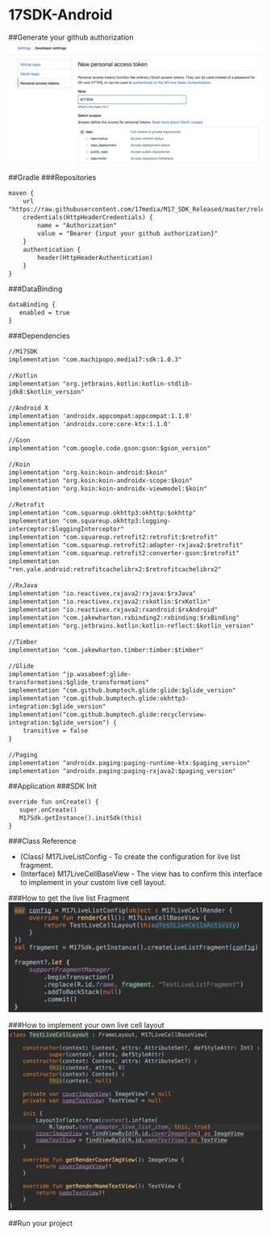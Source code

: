 # 17SDK-Android

##Generate your github authorization
![](website/github_generate_auth.png)

##Gradle
###Repositories
```
maven {
    url "https://raw.githubusercontent.com/17media/M17_SDK_Released/master/releases"
    credentials(HttpHeaderCredentials) {
        name = "Authorization"
        value = "Bearer {input your github authorization}"
    }
    authentication {
        header(HttpHeaderAuthentication)
    }
}
```

###DataBinding
```
dataBinding {
   enabled = true
}
```

###Dependencies
```
//M17SDK
implementation "com.machipopo.media17:sdk:1.0.3"

//Kotlin
implementation "org.jetbrains.kotlin:kotlin-stdlib-jdk8:$kotlin_version"

//Android X
implementation 'androidx.appcompat:appcompat:1.1.0'
implementation 'androidx.core:core-ktx:1.1.0'

//Gson
implementation "com.google.code.gson:gson:$gson_version"

//Koin
implementation "org.koin:koin-android:$koin"
implementation "org.koin:koin-androidx-scope:$koin"
implementation "org.koin:koin-androidx-viewmodel:$koin"

//Retrofit
implementation "com.squareup.okhttp3:okhttp:$okhttp"
implementation "com.squareup.okhttp3:logging-interceptor:$loggingInterceptor"
implementation "com.squareup.retrofit2:retrofit:$retrofit"
implementation "com.squareup.retrofit2:adapter-rxjava2:$retrofit"
implementation "com.squareup.retrofit2:converter-gson:$retrofit"
implementation "ren.yale.android:retrofitcachelibrx2:$retrofitcachelibrx2"

//RxJava
implementation "io.reactivex.rxjava2:rxjava:$rxJava"
implementation "io.reactivex.rxjava2:rxkotlin:$rxKotlin"
implementation "io.reactivex.rxjava2:rxandroid:$rxAndroid"
implementation "com.jakewharton.rxbinding2:rxbinding:$rxBinding"
implementation "org.jetbrains.kotlin:kotlin-reflect:$kotlin_version"

//Timber
implementation "com.jakewharton.timber:timber:$timber"

//Glide
implementation "jp.wasabeef:glide-transformations:$glide_transformations"
implementation "com.github.bumptech.glide:glide:$glide_version"
implementation "com.github.bumptech.glide:okhttp3-integration:$glide_version"
implementation("com.github.bumptech.glide:recyclerview-integration:$glide_version") {
    transitive = false
}

//Paging
implementation "androidx.paging:paging-runtime-ktx:$paging_version"
implementation "androidx.paging:paging-rxjava2:$paging_version"
```

##Application
###SDK Init
```
override fun onCreate() {
   super.onCreate()
   M17Sdk.getInstance().initSdk(this)
}
```

###Class Reference
 - (Class) M17LiveListConfig - To create the configuration for live list fragment.
 - (Interface) M17LiveCellBaseView - The view has to confirm this interface to implement in your custom live cell layout.

###How to get the live list Fragment
![](website/LiveListFragment.png)

###How to implement your own live cell layout
![](website/LiveCellBaseView.png)

##Run your project


